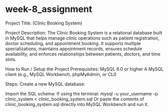# week-8_assignment
Project Title: (Clinic Booking System)

Project Description:
The Clinic Booking System is a relational database built in MySQL that helps manage clinic operations such as patient registration, doctor scheduling, and appointment booking.
It supports multiple specializations, maintains appointment records, ensures schedule availability, and enforces relationships between patients, doctors, and time slots.

How to Run / Setup the Project
Prerequisites:
MySQL 8.0 or higher
A MySQL client (e.g., MySQL Workbench, phpMyAdmin, or CLI)

Steps:
Create a new MySQL database:

Import the SQL schema:
If using the terminal:
mysql -u your_username -p clinic_system < clinic_booking_system.sql
Or paste the contents of clinic_booking_system.sql directly into MySQL Workbench and run it.
